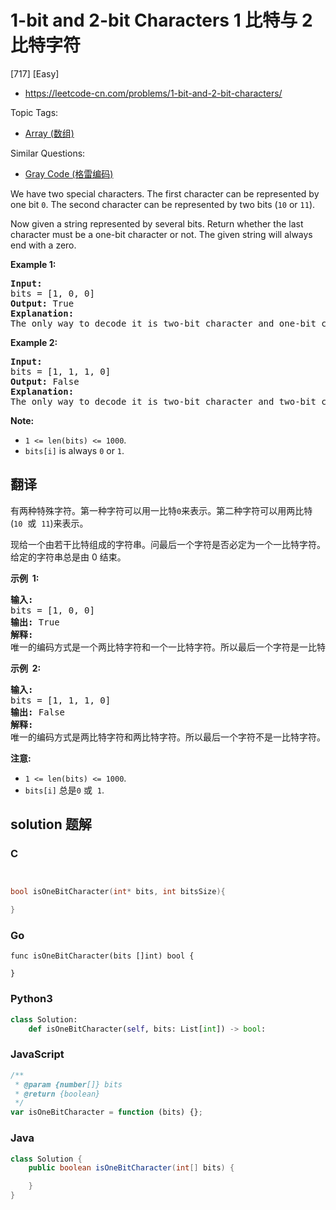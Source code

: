 # 1-bit and 2-bit Characters 1 比特与 2 比特字符

[717] [Easy]

- https://leetcode-cn.com/problems/1-bit-and-2-bit-characters/

Topic Tags:

- [Array (数组)](https://leetcode-cn.com/tag/array/)

Similar Questions:

- [Gray Code (格雷编码)](https://leetcode-cn.com/problems/gray-code/)

We have two special characters. The first character can be represented by one bit `0`. The second character can be represented by two bits (`10` or `11`).

Now given a string represented by several bits. Return whether the last character must be a one-bit character or not. The given string will always end with a zero.

**Example 1:**

<pre><b>Input:</b> 
bits = [1, 0, 0]
<b>Output:</b> True
<b>Explanation:</b> 
The only way to decode it is two-bit character and one-bit character. So the last character is one-bit character.
</pre>

**Example 2:**

<pre><b>Input:</b> 
bits = [1, 1, 1, 0]
<b>Output:</b> False
<b>Explanation:</b> 
The only way to decode it is two-bit character and two-bit character. So the last character is NOT one-bit character.
</pre>

**Note:**

- `1 <= len(bits) <= 1000`.
- `bits[i]` is always `0` or `1`.

## 翻译

有两种特殊字符。第一种字符可以用一比特`0`来表示。第二种字符可以用两比特(`10`  或  `11`)来表示。

现给一个由若干比特组成的字符串。问最后一个字符是否必定为一个一比特字符。给定的字符串总是由 0 结束。

**示例  1:**

<pre><strong>输入:</strong> 
bits = [1, 0, 0]
<strong>输出:</strong> True
<strong>解释:</strong> 
唯一的编码方式是一个两比特字符和一个一比特字符。所以最后一个字符是一比特字符。
</pre>

**示例  2:**

<pre><strong>输入:</strong> 
bits = [1, 1, 1, 0]
<strong>输出:</strong> False
<strong>解释:</strong> 
唯一的编码方式是两比特字符和两比特字符。所以最后一个字符不是一比特字符。
</pre>

**注意:**

- `1 <= len(bits) <= 1000`.
- `bits[i]` 总是`0` 或  `1`.

## solution 题解

### C

```c


bool isOneBitCharacter(int* bits, int bitsSize){

}


```

### Go

```golang
func isOneBitCharacter(bits []int) bool {

}
```

### Python3

```python
class Solution:
    def isOneBitCharacter(self, bits: List[int]) -> bool:

```

### JavaScript

```javascript
/**
 * @param {number[]} bits
 * @return {boolean}
 */
var isOneBitCharacter = function (bits) {};
```

### Java

```java
class Solution {
    public boolean isOneBitCharacter(int[] bits) {

    }
}
```
